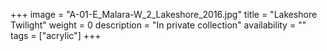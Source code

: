 +++
image = "A-01-E_Malara-W_2_Lakeshore_2016.jpg"
title = "Lakeshore Twilight"
weight = 0
description = "In private collection"
availability = ""
tags = ["acrylic"]
+++
